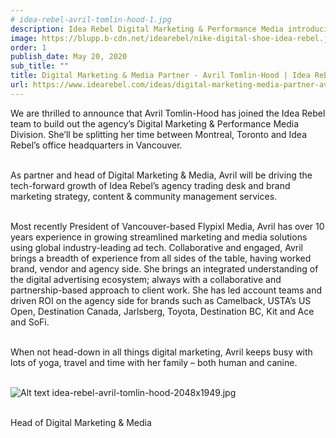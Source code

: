 ```yaml
---
# idea-rebel-avril-tomlin-hood-1.jpg
description: Idea Rebel Digital Marketing & Performance Media introducing Avril Tomlin-Hood
image: https://blupp.b-cdn.net/idearebel/nike-digital-shoe-idea-rebel.jpeg?quality=80&width=800
order: 1
publish_date: May 20, 2020
sub_title: ""
title: Digital Marketing & Media Partner - Avril Tomlin-Hood | Idea Rebel
url: https://www.idearebel.com/ideas/digital-marketing-media-partner-avril-tomlin-hood/
---
```

We are thrilled to announce that Avril Tomlin-Hood has joined the Idea Rebel team to build out the agency’s Digital Marketing & Performance Media Division. She’ll be splitting her time between Montreal, Toronto and Idea Rebel’s office headquarters in Vancouver.

\
As partner and head of Digital Marketing & Media, Avril will be driving the tech-forward growth of Idea Rebel’s agency trading desk and brand marketing strategy, content & community management services.

\
Most recently President of Vancouver-based Flypixl Media, Avril has over 10 years experience in growing streamlined marketing and media solutions using global industry-leading ad tech. Collaborative and engaged, Avril brings a breadth of experience from all sides of the table, having worked brand, vendor and agency side. She brings an integrated understanding of the digital advertising ecosystem; always with a collaborative and partnership-based approach to client work. She has led account teams and driven ROI on the agency side for brands such as Camelback, USTA’s US Open, Destination Canada, Jarlsberg, Toyota, Destination BC, Kit and Ace and SoFi.

\
When not head-down in all things digital marketing, Avril keeps busy with lots of yoga, travel and time with her family – both human and canine.

\
![Alt text](https://blupp.b-cdn.net/idearebel/nike-digital-shoe-idea-rebel.jpeg?quality=80&width=800?quality=80&width=800 "a title")
idea-rebel-avril-tomlin-hood-2048x1949.jpg

\
Head of Digital Marketing & Media
